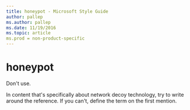```yaml
---
title: honeypot - Microsoft Style Guide
author: pallep
ms.author: pallep
ms.date: 11/19/2016
ms.topic: article
ms.prod = non-product-specific
---
```


# honeypot

Don't use. 

In
content that's specifically about network decoy technology, try to
write around the reference. If you can't, define the term on the
first mention.

